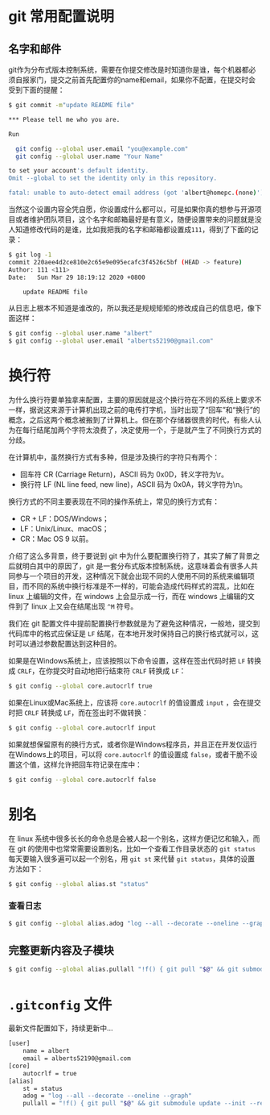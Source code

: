 # git 常用配置说明

## 名字和邮件

git作为分布式版本控制系统，需要在你提交修改是时知道你是谁，每个机器都必须自报家门，提交之前首先配置你的name和email，如果你不配置，在提交时会受到下面的提醒：

```bash
$ git commit -m"update README file"

*** Please tell me who you are.

Run

  git config --global user.email "you@example.com"
  git config --global user.name "Your Name"

to set your account's default identity.
Omit --global to set the identity only in this repository.

fatal: unable to auto-detect email address (got 'albert@homepc.(none)')
```

当然这个设置内容全凭自愿，你设置成什么都可以，可是如果你真的想参与开源项目或者维护团队项目，这个名字和邮箱最好是有意义，随便设置带来的问题就是没人知道修改代码的是谁，比如我把我的名字和邮箱都设置成`111`，得到了下面的记录：

```bash
$ git log -1
commit 220aee4d2ce810e2c65e9e095ecafc3f4526c5bf (HEAD -> feature)
Author: 111 <111>
Date:   Sun Mar 29 18:19:12 2020 +0800

    update README file
```

从日志上根本不知道是谁改的，所以我还是规规矩矩的修改成自己的信息吧，像下面这样：

```bash
$ git config --global user.name "albert"
$ git config --global user.email "alberts52190@gmail.com"
```

# 换行符

为什么换行符要单独拿来配置，主要的原因就是这个换行符在不同的系统上要求不一样，据说这来源于计算机出现之前的电传打字机，当时出现了“回车”和“换行”的概念，之后这两个概念被搬到了计算机上。但在那个存储器很贵的时代，有些人认为在每行结尾加两个字符太浪费了，决定使用一个，于是就产生了不同换行方式的分歧。

在计算机中，虽然换行方式有多种，但是涉及换行的字符只有两个：

- 回车符 CR (Carriage Return)，ASCII 码为 0x0D，转义字符为\r。
- 换行符 LF (NL line feed, new line)，ASCII 码为 0x0A，转义字符为\n。

换行方式的不同主要表现在不同的操作系统上，常见的换行方式有：

- CR + LF：DOS/Windows；
- LF：Unix/Linux、macOS；
- CR：Mac OS 9 以前。

介绍了这么多背景，终于要说到 git 中为什么要配置换行符了，其实了解了背景之后就明白其中的原因了，git 是一套分布式版本控制系统，这意味着会有很多人共同参与一个项目的开发，这种情况下就会出现不同的人使用不同的系统来编辑项目，而不同的系统中换行标准是不一样的，可能会造成代码样式的混乱，比如在 linux 上编辑的文件，在 windows 上会显示成一行，而在 windows 上编辑的文件到了 linux 上又会在结尾出现 `^M` 符号。

我们在 git 配置文件中提前配置换行参数就是为了避免这种情况，一般地，提交到代码库中的格式应保证是 `LF` 结尾，在本地开发时保持自己的换行格式就可以，这时可以通过参数配置达到这种目的。

如果是在Windows系统上，应该按照以下命令设置，这样在签出代码时把 `LF` 转换成 `CRLF`，在你提交时自动地把行结束符 `CRLF` 转换成 `LF`：
```bash
$ git config --global core.autocrlf true
```

如果在Linux或Mac系统上，应该将 `core.autocrlf` 的值设置成 `input` ，会在提交时把 `CRLF` 转换成 `LF`，而在签出时不做转换：

```bash
$ git config --global core.autocrlf input
```

如果就想保留原有的换行方式，或者你是Windows程序员，并且正在开发仅运行在Windows上的项目，可以将 `core.autocrlf` 的值设置成 `false`，或者干脆不设置这个值，这样允许把回车符记录在库中：

```bash
$ git config --global core.autocrlf false
```

# 别名

在 linux 系统中很多长长的命令总是会被人起一个别名，这样方便记忆和输入，而在 git 的使用中也常常需要设置别名，比如一个查看工作目录状态的 `git status` 每天要输入很多遍可以起一个别名，用 `git st` 来代替 `git status`，具体的设置方法如下：

```bash
$ git config --global alias.st "status"
```

### 查看日志

```bash
$ git config --global alias.adog "log --all --decorate --oneline --graph"
```

## 完整更新内容及子模块

```bash
$ git config --global alias.pullall "!f() { git pull "$@" && git submodule update --init --recursive; }; f"
```

# `.gitconfig` 文件

最新文件配置如下，持续更新中...

```bash
[user]
    name = albert
    email = alberts52190@gmail.com
[core]
    autocrlf = true
[alias]
    st = status
    adog = "log --all --decorate --oneline --graph"
    pullall = "!f() { git pull "$@" && git submodule update --init --recursive; }; f"
```